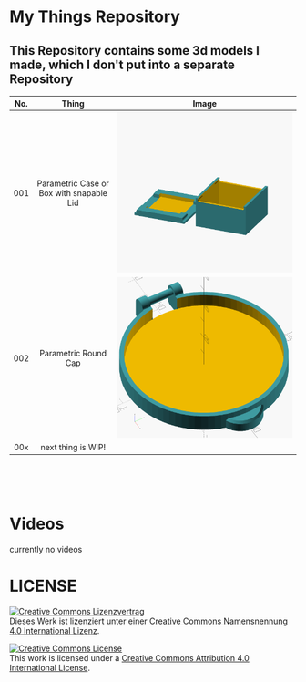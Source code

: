 # __My Things Repository__

## This Repository contains some 3d models I made, which I don't put into a separate Repository



|No. | Thing             |  Image |
|:--:|:---------------:|:------:|
|001| Parametric Case or Box with snapable Lid|![](001-parametricCase/parametricCase.png)|
|002| Parametric Round Cap |![](002-cap/parametricCap.png)|
|00x| next thing is WIP! | |

<br>
<br>
<br>

# __Videos__

currently no videos

# LICENSE

<dl>
<a rel="license" href="http://creativecommons.org/licenses/by/4.0/"><img alt="Creative Commons Lizenzvertrag" style="border-width:0" src="https://i.creativecommons.org/l/by/4.0/88x31.png" /></a><br />Dieses Werk ist lizenziert unter einer <a rel="license" href="http://creativecommons.org/licenses/by/4.0/">Creative Commons Namensnennung 4.0 International Lizenz</a>.
</dl>

<dl>
<a rel="license" href="http://creativecommons.org/licenses/by/4.0/"><img alt="Creative Commons License" style="border-width:0" src="https://i.creativecommons.org/l/by/4.0/88x31.png" /></a><br />This work is licensed under a <a rel="license" href="http://creativecommons.org/licenses/by/4.0/">Creative Commons Attribution 4.0 International License</a>.
</dl>
